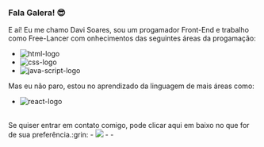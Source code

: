 ### Fala Galera! :sunglasses: 

E aí! Eu me chamo Davi Soares, sou um progamador Front-End e trabalho como Free-Lancer com onhecimentos das seguintes áreas da progamação:

- <img src="https://img.shields.io/badge/HTML5-E34F26?style=for-the-badge&logo=html5&logoColor=white" alt="html-logo"/>
- <img src="https://img.shields.io/badge/CSS3-1572B6?style=for-the-badge&logo=css3&logoColor=white" alt="css-logo"/>
- <img src="https://img.shields.io/badge/JavaScript-F7DF1E?style=for-the-badge&logo=javascript&logoColor=black" alt="java-script-logo"/>

Mas eu não paro, estou no aprendizado da linguagem de mais áreas como:

- <img src="https://img.shields.io/badge/React-20232A?style=for-the-badge&logo=react&logoColor=61DAFB" alt="react-logo"/>
<br>
Se quiser entrar em contato comigo, pode clicar aqui em baixo no que for de sua preferência.:grin:
- <img src="https://img.shields.io/badge/Gmail-D14836?style=for-the-badge&logo=gmail&logoColor=white"/>
- </>
- </>


